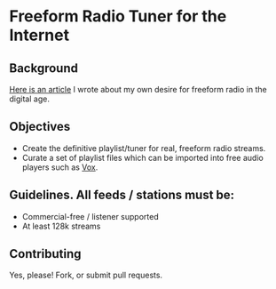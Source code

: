 # Freeform Radio Tuner for the Internet

## Background 

[Here is an article](https://medium.com/@phirschybar/freeform-radio-for-the-internet-c8a2b7226756#.xlt7xz1o3) I wrote about my own desire for freeform radio in the digital age.

## Objectives

* Create the definitive playlist/tuner for real, freeform radio streams. 
* Curate a set of playlist files which can be imported into free audio players such as [Vox](https://vox.rocks/).

## Guidelines. All feeds / stations must be:

* Commercial-free / listener supported
* At least 128k streams

## Contributing

Yes, please! Fork, or submit pull requests. 